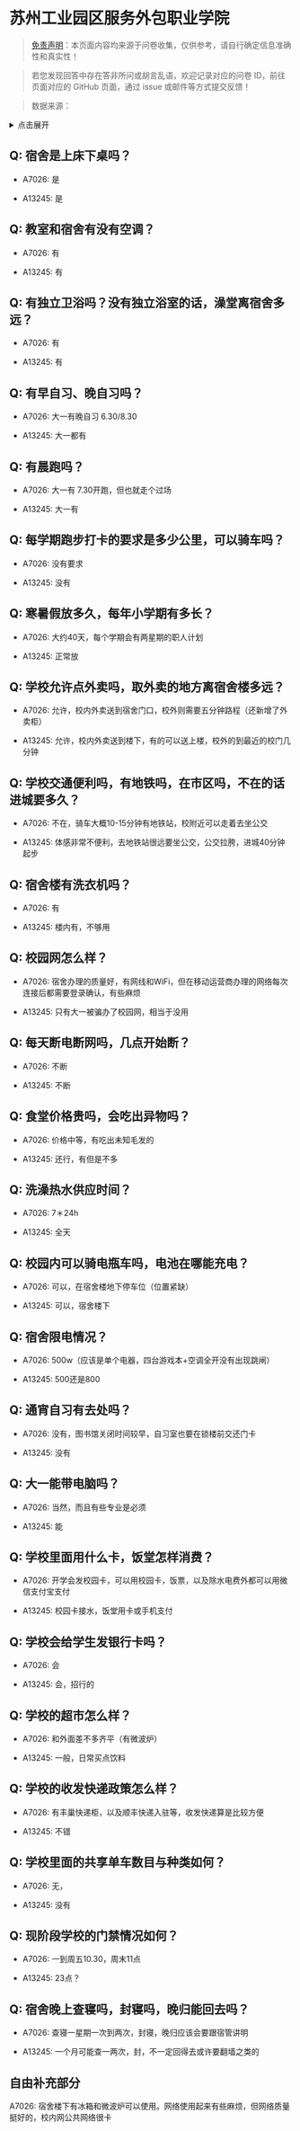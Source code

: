 # 苏州工业园区服务外包职业学院

> [免责声明](https://colleges.chat/#_3)：本页面内容均来源于问卷收集，仅供参考，请自行确定信息准确性和真实性！

> 若您发现回答中存在答非所问或胡言乱语，欢迎记录对应的问卷 ID，前往页面对应的 GitHub 页面，通过 issue 或邮件等方式提交反馈！

> 数据来源：

<details><summary>点击展开</summary>
<ul>
<li>A7026: 匿名 (2022 年 06 月)</li>
<li>A13245: 匿名 (2022 年 06 月)</li>
</ul>
</details>

## Q: 宿舍是上床下桌吗？

- A7026: 是

- A13245: 是

## Q: 教室和宿舍有没有空调？

- A7026: 有

- A13245: 有

## Q: 有独立卫浴吗？没有独立浴室的话，澡堂离宿舍多远？

- A7026: 有

- A13245: 有

## Q: 有早自习、晚自习吗？

- A7026: 大一有晚自习 6.30/8.30

- A13245: 大一都有

## Q: 有晨跑吗？

- A7026: 大一有 7.30开跑，但也就走个过场

- A13245: 大一有

## Q: 每学期跑步打卡的要求是多少公里，可以骑车吗？

- A7026: 没有要求

- A13245: 没有

## Q: 寒暑假放多久，每年小学期有多长？

- A7026: 大约40天，每个学期会有两星期的职人计划

- A13245: 正常放

## Q: 学校允许点外卖吗，取外卖的地方离宿舍楼多远？

- A7026: 允许，校内外卖送到宿舍门口，校外则需要五分钟路程（还新增了外卖柜）

- A13245: 允许，校内外卖送到楼下，有的可以送上楼，校外的到最近的校门几分钟

## Q: 学校交通便利吗，有地铁吗，在市区吗，不在的话进城要多久？

- A7026: 不在，骑车大概10-15分钟有地铁站，校附近可以走着去坐公交

- A13245: 体感非常不便利，去地铁站很远要坐公交，公交拉胯，进城40分钟起步

## Q: 宿舍楼有洗衣机吗？

- A7026: 有

- A13245: 楼内有，不够用

## Q: 校园网怎么样？

- A7026: 宿舍办理的质量好，有网线和WiFi，但在移动运营商办理的网络每次连接后都需要登录确认，有些麻烦

- A13245: 只有大一被骗办了校园网，相当于没用

## Q: 每天断电断网吗，几点开始断？

- A7026: 不断

- A13245: 不断

## Q: 食堂价格贵吗，会吃出异物吗？

- A7026: 价格中等，有吃出未知毛发的

- A13245: 还行，有但是不多

## Q: 洗澡热水供应时间？

- A7026: 7＊24h

- A13245: 全天

## Q: 校园内可以骑电瓶车吗，电池在哪能充电？

- A7026: 可以，在宿舍楼地下停车位（位置紧缺）

- A13245: 可以，宿舍楼下

## Q: 宿舍限电情况？

- A7026: 500w（应该是单个电器，四台游戏本+空调全开没有出现跳闸）

- A13245: 500还是800

## Q: 通宵自习有去处吗？

- A7026: 没有，图书馆关闭时间较早，自习室也要在锁楼前交还门卡

- A13245: 没有

## Q: 大一能带电脑吗？

- A7026: 当然，而且有些专业是必须

- A13245: 能

## Q: 学校里面用什么卡，饭堂怎样消费？

- A7026: 开学会发校园卡，可以用校园卡，饭票，以及除水电费外都可以用微信支付宝支付

- A13245: 校园卡接水，饭堂用卡或手机支付

## Q: 学校会给学生发银行卡吗？

- A7026: 会

- A13245: 会，招行的

## Q: 学校的超市怎么样？

- A7026: 和外面差不多齐平（有微波炉）

- A13245: 一般，日常买点饮料

## Q: 学校的收发快递政策怎么样？

- A7026: 有丰巢快递柜，以及顺丰快递入驻等，收发快递算是比较方便

- A13245: 不错

## Q: 学校里面的共享单车数目与种类如何？

- A7026: 无，

- A13245: 没有

## Q: 现阶段学校的门禁情况如何？

- A7026: 一到周五10.30，周末11点

- A13245: 23点？

## Q: 宿舍晚上查寝吗，封寝吗，晚归能回去吗？

- A7026: 查寝一星期一次到两次，封寝，晚归应该会要跟宿管讲明

- A13245: 一个月可能查一两次，封，不一定回得去或许要翻墙之类的

## 自由补充部分

A7026: 宿舍楼下有冰箱和微波炉可以使用。网络使用起来有些麻烦，但网络质量挺好的，校内网公共网络很卡